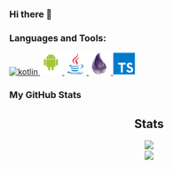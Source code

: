 ### Hi there 👋

<h3 align="left">Languages and Tools:</h3>
<p align="left">
    <!--Kotlin-->
    <a href="https://kotlinlang.org" target="_blank"> <img
            src="https://www.vectorlogo.zone/logos/kotlinlang/kotlinlang-icon.svg" alt="kotlin" width="40" height="40"/>
    </a>
    <!--Android-->
    <a href="https://developer.android.com" target="_blank"> <img
            src="https://raw.githubusercontent.com/devicons/devicon/master/icons/android/android-original-wordmark.svg"
            alt="android" width="40" height="40"/> </a>
    <!--Java-->
    <a href="https://www.java.com" target="_blank"> <img
            src="https://raw.githubusercontent.com/devicons/devicon/master/icons/java/java-original.svg" alt="java"
            width="40" height="40"/> </a>
    <!--Elixir-->
    <a href="https://www.elixir.org" target="_blank"> <img
            src="https://raw.githubusercontent.com/devicons/devicon/master/icons/elixir/elixir-original.svg" alt="elixir"
            width="40" height="40"/> </a>
    <!--Typescript-->
    <a href="https://www.typescript.com" target="_blank"> <img
            src="https://raw.githubusercontent.com/devicons/devicon/master/icons/typescript/typescript-original.svg" alt="typescript"
            width="40" height="40"/> </a>
</p>


### My GitHub Stats

<h2 align="center">Stats</h2>
<p align="center">
  <img src="https://github-readme-stats.vercel.app/api?username=jifffffy&show_icons=true&theme=transparent&hide_border=true&hide_title=true&include_all_commits=true"/> 
  <br/>
  <img src="https://github-readme-stats.vercel.app/api/top-langs/?username=jifffffy&langs_count=20&layout=compact&theme=transparent&hide_border=true&hide_title=true"/>
</p>


